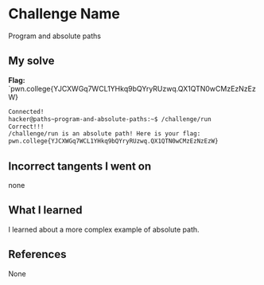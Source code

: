 # Challenge Name
Program and absolute paths 

## My solve
**Flag:** `pwn.college{YJCXWGq7WCL1YHkq9bQYryRUzwq.QX1QTN0wCMzEzNzEzW}

```bash
Connected!
hacker@paths~program-and-absolute-paths:~$ /challenge/run
Correct!!!
/challenge/run is an absolute path! Here is your flag:
pwn.college{YJCXWGq7WCL1YHkq9bQYryRUzwq.QX1QTN0wCMzEzNzEzW}
```
## Incorrect tangents I went on
none

## What I learned
I learned about a more complex example of absolute path.

## References 
None


